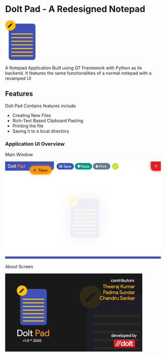 # Dolt Pad - A Redesigned Notepad

![DoltPad](./assets/app-logo-png.png)

A Notepad Application Built using QT Framework with Python as its backend. It features the same functionalities of a normal notepad with a revamped UI

## Features

Dolt Pad Contains features include 

* Creating New Files
* Rich-Text Based Clipboard Pasting
* Printing the file
* Saving it to a local directory

### Application UI Overview

Main Window

![Main Window](./assets/dolt-pad-screenshot.jpg)

About Screen

![Main Window](./assets/dolt-pad-abt-page.jpg)
